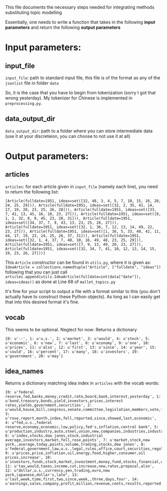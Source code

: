 This file documents the necessary steps needed for integrating methods
substituting topic modelling

Essentially, one needs to write a function that takes in the following
**input parameters** and return the following **output parameters**

# Input parameters:

## input_file
`input_file`: path to standard input file, this file is of the format as
any of the `jsonlist` file in folder `data`

So, it is the case that you have to begin from tokenization (sorry I got
that wrong yesterday). My tokenizer for Chinese is implemented in
`preprocessing.py`.

## data_output_dir
`data_output_dir`: path to a folder where you can store intermediate data
(use it at your discreteion, you can choose to not use it at all)

# Output parameters:

## articles
`articles`: for each article given in `input_file` (namely each line),
you need to return the following list:

```
[Article(fulldate=1951, ideas=set([32, 48, 3, 4, 5, 7, 10, 15, 16, 20, 24, 25, 29])), Article(fulldate=1951, ideas=set([32, 2, 35, 41, 14, 17, 19, 20, 23, 25, 26, 28])), Article(fulldate=1951, ideas=set([33, 7, 41, 13, 45, 16, 18, 23, 27])), Article(fulldate=1951, ideas=set([0, 1, 2, 32, 8, 9, 45, 23, 28, 31])), Article(fulldate=1951, ideas=set([34, 37, 7, 9, 43, 13, 23, 25, 26, 27])), Article(fulldate=1951, ideas=set([32, 1, 36, 7, 12, 13, 14, 49, 22, 23, 27])), Article(fulldate=1951, ideas=set([1, 36, 5, 33, 40, 42, 11, 44, 17, 19, 23, 24, 25, 26, 37, 31])), Article(fulldate=1951, ideas=set([32, 1, 4, 37, 7, 40, 10, 16, 49, 48, 23, 25, 29])), Article(fulldate=1951, ideas=set([7, 9, 13, 49, 20, 23, 27])), Article(fulldate=1951, ideas=set([32, 34, 7, 41, 10, 12, 13, 14, 15, 19, 23, 26, 27]))]
```

This `Article` constructor can be found in `utils.py`, where it is given as:
`IdeaArticle = collections.namedtuple("Article", ["fulldate", "ideas"])`
following that you can just call
``articles.append(utils.IdeaArticle(fulldate=int(data["date"]), ideas=ideas))``
as done at Line 68 of `mallet_topics.py`

It's fine for your script to output a file with a format similar to this
(you don't actually have to construct these Python objects). As long as
I can easily get that into this desired format it's fine.

## vocab

This seems to be optional. Neglect for now: Returns a dictionary

```
{0: u'--', 1: u'u.s.', 2: u'market', 3: u'would', 4: u'stock', 5: u'economic', 6: u'new', 7: u'last', 8: u'economy', 9: u'one', 10: u'prices', 11: u'also', 12: u'first', 13: u'since', 14: u'year', 15: u'could', 16: u'percent', 17: u'many', 18: u'investors', 19: u'government', 20: u'may'}
```

## idea_names

Returns a dictionary matching idea index in `articles` with the vocab words:

```
{0: u'federal reserve,fed,banks,money,credit,rate,board,bank,interest,yesterday', 1: u'bond,treasury,bonds,yield,investors,prices,interest rates,yields,government,securities', 2: u'would,house,bill,congress,senate,committee,legislation,members,vote,federal', 3: u'rose,report,month,index,fell,reported,since,showed,last,economic', 4: u"fed,u.s.,federal reserve,economy,economic,low,policy,fed's,inflation,central bank", 5: u'production,industry,auto,steel,union,new,companies,industries,industrial,car', 6: u'index,stocks,dow jones,stock,industrial average,investors,market,fell,rose,points', 7: u'market,stock,new york,,average,today,points,volume,trading,stocks,dow jones', 8: u'federal,government,law,u.s.,legal,rules,office,court,securities,regulators', 9: u'prices,price,inflation,oil,energy,food,higher,consumer,oil prices,increase', 10: u'investors,funds,stock,market,investment,money,fund,stocks,financial,cash', 11: u'tax,would,taxes,income,cut,increase,new,rates,proposal,also', 12: u"dollar,u.s.,currency,yen,trading,euro,new york,japanese,dollar's,late", 13: u'last,week,time,first,two,since,week,,three,days,four', 14: u'earnings,sales,company,profit,million,revenue,cents,results,reported,year'}
```
